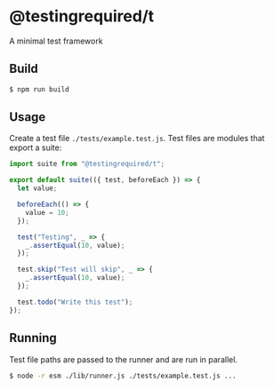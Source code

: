 # @testingrequired/t

A minimal test framework

## Build

```bash
$ npm run build
```

## Usage

Create a test file `./tests/example.test.js`. Test files are modules that export a suite:

```javascript
import suite from "@testingrequired/t";

export default suite(({ test, beforeEach }) => {
  let value;

  beforeEach(() => {
    value = 10;
  });

  test("Testing", _ => {
    _.assertEqual(10, value);
  });

  test.skip("Test will skip", _ => {
    _.assertEqual(10, value);
  });

  test.todo("Write this test");
});
```

## Running

Test file paths are passed to the runner and are run in parallel.

```bash
$ node -r esm ./lib/runner.js ./tests/example.test.js ...
```
